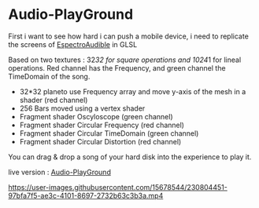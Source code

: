 # Audio-PlayGround
 
First i want to see how hard i can push a mobile device, i need to replicate the screens of [EspectroAudible](https://github.com/devildrey33/EspectroAudible) in GLSL

Based on two textures : 32*32 for square operations and 1024*1 for lineal operations.
Red channel has the Frequency, and green channel the TimeDomain of the song.

- 32*32 planeto use Frequency array and move y-axis of the mesh in a shader (red channel)
- 256 Bars moved using a vertex shader 
- Fragment shader Oscyloscope (green channel)
- Fragment shader Circular Frequency (red channel)
- Fragment shader Circular TimeDomain (green channel)
- Fragment shader Circular Distortion (red channel)

You can drag & drop a song of your hard disk into the experience to play it.

live version : [Audio-PlayGround](https://devildrey33.es/Ejemplos/Three.js-Journey/Audio-PlayGround/)



https://user-images.githubusercontent.com/15678544/230804451-97bfa7f5-ae3c-4101-8697-2732b63c3b3a.mp4

